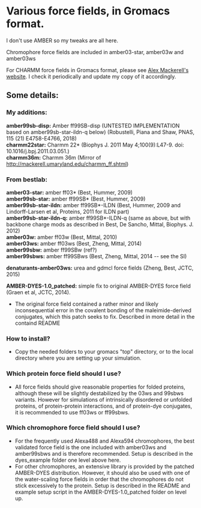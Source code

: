 
# Various force fields, in Gromacs format.

I don't use AMBER so my tweaks are all here.

Chromophore force fields are included in amber03-star, amber03w and amber03ws

For CHARMM force fields in Gromacs format, please see
[Alex Mackerell's website](http://mackerell.umaryland.edu/charmm_ff.shtml).
I check it periodically and update my copy of it accordingly.

## Some details:

### My additions:
**amber99sb-disp:** Amber ff99SB-disp (UNTESTED IMPLEMENTATION based on amber99sb-star-ildn-q below) (Robustelli, Piana and Shaw, PNAS, 115 (21) E4758-E4766, 2018)  
**charmm22star:** Charmm 22* (Biophys J. 2011 May 4;100(9):L47-9. doi: 10.1016/j.bpj.2011.03.051.)  
**charmm36m:** Charmm 36m (Mirror of http://mackerell.umaryland.edu/charmm_ff.shtml)  

### From bestlab:
**amber03-star:** amber ff03* (Best, Hummer, 2009)  
**amber99sb-star:** amber ff99SB* (Best, Hummer, 2009)  
**amber99sb-star-ildn:** amber ff99SB*-ILDN (Best, Hummer, 2009 and Lindorff-Larsen et al, Proteins, 2011 for ILDN part)  
**amber99sb-star-ildn-q:** amber ff99SB*-ILDN-q (same as above, but with backbone charge mods as described in Best, De Sancho, Mittal, Biophys. J. 2012)  
**amber03w:** amber ff03w (Best, Mittal, 2010)  
**amber03ws:** amber ff03ws (Best, Zheng, Mittal, 2014)  
**amber99sbw:** amber ff99SBw (ref?)  
**amber99sbws:** amber ff99SBws (Best, Zheng, Mittal, 2014 -- see the SI)  


**denaturants-amber03ws:** urea and gdmcl force fields (Zheng, Best, JCTC, 2015)


**AMBER-DYES-1.0_patched:** simple fix to original AMBER-DYES force field (Graen et al, JCTC, 2014).
- The original force field contained a rather minor and likely inconsequential
error in the covalent bonding of the maleimide-derived conjugates, which this
patch seeks to fix. Described in more detail in the containd README

### How to install?
- Copy the needed folders to your gromacs "top" directory, or to the local directory
where you are setting up your simulation.

### Which protein force field should I use?
- All force fields should give reasonable properties for folded proteins, although these
will be slightly destabilized by the 03ws and 99sbws variants. However for simulations
of intrinsically disordered or unfolded proteins, of protein-protein interactions, and
of protein-dye conjugates, it is recommended to use ff03ws or ff99sbws.

### Which chromophore force field should I use?
- For the frequently used Alexa488 and Alexa594 chromophores, the best validated
force field is the one included with amber03ws and amber99sbws and is therefore
recommended. Setup is described in the dyes_example folder one level above here.
- For other chromophores, an extensive library is provided by the patched
AMBER-DYES distribution. However, it should also be used with one of the
water-scaling force fields in order that the chromophores do not stick excessively
to the protein. Setup is described in the README and example setup script in
the AMBER-DYES-1.0_patched folder on level up.

